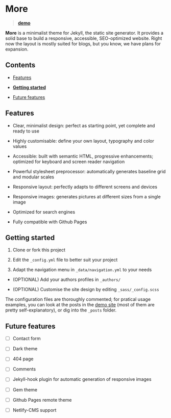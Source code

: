 # More

> [**demo**](https://wu-mng.github.io/more/)

**More** is a minimalist theme for Jekyll, the static site generator. It provides a solid base to build a responsive, accessible, SEO-optimized website. Right now the layout is mostly suited for blogs, but you know, we have plans for expansion.

## Contents

- [Features](#features)

- [**Getting started**](#getting-started)

- [Future features](#future-features)

## Features

- Clear, minimalist design: perfect as starting point, yet complete and ready to use

- Highly customisable: define your own layout, typography and color values

- Accessible: built with semantic HTML, progressive enhancements; optimized for keyboard and screen reader navigation

- Powerful stylesheet preprocessor: automatically generates baseline grid and modular scales

- Responsive layout: perfectly adapts to different screens and devices

- Responsive images: generates pictures at different sizes from a single image

- Optimized for search engines

- Fully compatible with Github Pages

## Getting started

1. Clone or fork this project

2. Edit the `_config.yml` file to better suit your project 

3. Adapt the navigation menu in `_data/navigation.yml` to your needs
- (OPTIONAL) Add your authors profiles in `_authors/`

- (OPTIONAL) Customise the site design by editing `_sass/_config.scss`
  
  

The configuration files are thoroughly commented; for pratical usage examples, you can look at the posts in the [demo site]() (most of them are pretty self-explanatory), or dig into the `_posts` folder.

## Future features 

- [ ] Contact form

- [ ] Dark theme

- [ ] 404 page

- [ ] Comments

- [ ] Jekyll-hook plugin for automatic generation of responsive images 

- [ ] Gem theme

- [ ] Github Pages remote theme

- [ ] Netlify-CMS support
